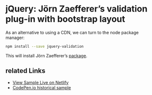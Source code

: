 # jQuery: Jörn Zaefferer’s validation plug-in with bootstrap layout

As an alternative to using a CDN, we can turn to the node package manager:

```bash
npm install --save jquery-validation
```

This will install Jörn Zaefferer’s [package](https://github.com/jquery-validation/jquery-validation).

## related Links

* [View Sample Live on Netlify](https://rasx-node-js.netlify.com/jquery-jz-validation-plugin/)
* [CodePen.io historical sample](https://codepen.io/rasx/pen/lIyFn)